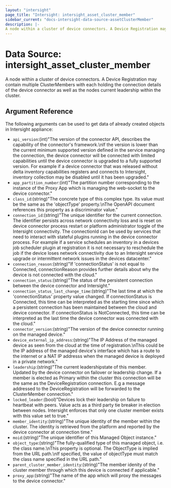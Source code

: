 ```yaml
---
layout: "intersight"
page_title: "Intersight: intersight_asset_cluster_member"
sidebar_current: "docs-intersight-data-source-assetClusterMember"
description: |-
A node within a cluster of device connectors. A Device Registration may contain multiple ClusterMembers with each holding the connection details of the device connector as well as the nodes current leadership within the cluster.
---
```


# Data Source: intersight_asset_cluster_member
A node within a cluster of device connectors. A Device Registration may contain multiple ClusterMembers with each holding the connection details of the device connector as well as the nodes current leadership within the cluster.
## Argument Reference
The following arguments can be used to get data of already created objects in Intersight appliance:
* `api_version`:(int)"The version of the connector API, describes the capability of the connector's framework.\nIf the version is lower than the current minimum supported version defined in the service managing the connection, the device connector will be connected with limited capabilities until the device connector is upgraded to a fully supported version. For example if a device connector that was released without delta inventory capabilities registers and connects to Intersight, inventory collection may be disabled until it has been upgraded."
* `app_partition_number`:(int)"The partition number corresponding to the instance of the Proxy App which is managing the web-socket to the device connector."
* `class_id`:(string)"The concrete type of this complex type. Its value must be the same as the 'objectType' property.\nThe OpenAPI document references this property as a discriminator value."
* `connection_id`:(string)"The unique identifier for the current connection. The identifier persists across network connectivity loss and is reset on device connector process restart or platform administrator toggle of the Intersight connectivity. The connectionId can be used by services that need to interact with stateful plugins running in the device connector process. For example if a service schedules an inventory in a devices job scheduler plugin at registration it is not necessary to reschedule the job if the device loses network connectivity due to an Intersight service upgrade or intermittent network issues in the devices datacenter."
* `connection_reason`:(string)"If 'connectionStatus' is not equal to Connected, connectionReason provides further details about why the device is not connected with the cloud."
* `connection_status`:(string)"The status of the persistent connection between the device connector and Intersight."
* `connection_status_last_change_time`:(string)"The last time at which the 'connectionStatus' property value changed. If connectionStatus is Connected, this time can be interpreted as the starting time since which a persistent connection has been maintained between the cloud and device connector. If connectionStatus is NotConnected, this time can be interpreted as the last time the device connector was connected with the cloud."
* `connector_version`:(string)"The version of the device connector running on the managed device."
* `device_external_ip_address`:(string)"The IP Address of the managed device as seen from the cloud at the time of registration.\nThis could be the IP address of the managed device's interface which has a route to the internet or a NAT IP addresss when the managed device is deployed in a private network."
* `leadership`:(string)"The current leadershipstate of this member. Updated by the device connector on failover or leadership change. If a member is elected as Primary within the cluster this connection will be the same as the DeviceRegistration connection. E.g a message addressed to the DeviceRegistration will be forwarded to the ClusterMember connection."
* `locked_leader`:(bool)"Devices lock their leadership on failure to heartbeat with peers. Value acts as a third party tie breaker in election between nodes. Intersight enforces that only one cluster member exists with this value set to true."
* `member_identity`:(string)"The unique identity of the member within the cluster. The identity is retrieved from the platform and reported by the device connector at connection time."
* `moid`:(string)"The unique identifier of this Managed Object instance."
* `object_type`:(string)"The fully-qualified type of this managed object, i.e. the class name.\nThis property is optional. The ObjectType is implied from the URL path.\nIf specified, the value of objectType must match the class name specified in the URL path."
* `parent_cluster_member_identity`:(string)"The member idenity of the cluster member through which this device is connected if applicable."
* `proxy_app`:(string)"The name of the app which will proxy the messages to the device connector."
